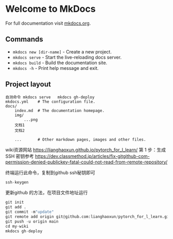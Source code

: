 # Welcome to MkDocs

For full documentation visit [mkdocs.org](https://www.mkdocs.org).

## Commands

* `mkdocs new [dir-name]` - Create a new project.
* `mkdocs serve` - Start the live-reloading docs server.
* `mkdocs build` - Build the documentation site.
* `mkdocs -h` - Print help message and exit.

## Project layout
    自测命令 mkdocs serve   mkdocs gh-deploy
    mkdocs.yml    # The configuration file.
    docs/
        index.md  # The documentation homepage.
        img/
            ...png
        文档1
        文档2
        
        ...       # Other markdown pages, images and other files.

wiki资源网站
https://lianghaoxun.github.io/pytorch_for_l_learn/
第 1 步：生成 SSH 密钥参考 
https://dev.classmethod.jp/articles/fix-gitgithub-com-permission-denied-publickey-fatal-could-not-read-from-remote-repository/

终端运行此命令，复制到github ssh秘钥即可
```python
ssh-keygen
```

更新github 的方法，在项目文件地址运行
```python
git init
git add .
git commit -m"update"
git remote add origin git@github.com:lianghaoxun/pytorch_for_l_learn.git
git push -u origin main
cd my-wiki
mkdocs gh-deploy
```





